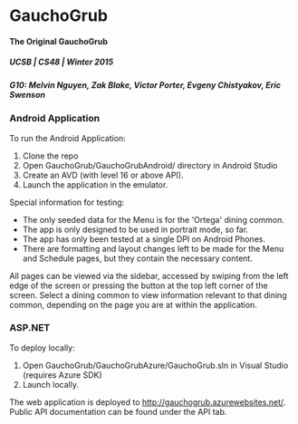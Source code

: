 # GauchoGrub
#### The Original GauchoGrub
##### *UCSB | CS48 | Winter 2015*
##### *G10: Melvin Nguyen, Zak Blake, Victor Porter, Evgeny Chistyakov, Eric Swenson*

### Android Application

To run the Android Application:

1. Clone the repo
2. Open GauchoGrub/GauchoGrubAndroid/ directory in Android Studio
3. Create an AVD (with level 16 or above API).
4. Launch the application in the emulator.

Special information for testing:

* The only seeded data for the Menu is for the 'Ortega' dining common.
* The app is only designed to be used in portrait mode, so far.
* The app has only been tested at a single DPI on Android Phones. 
* There are formatting and layout changes left to be made for the Menu and Schedule pages, but they contain the necessary content.
  
All pages can be viewed via the sidebar, accessed by swiping from the left edge of the screen or pressing the button at the top left corner of the screen. Select a dining common to view information relevant to that dining common, depending on the page you are at within the application.

### ASP.NET

To deploy locally:

1. Open GauchoGrub/GauchoGrubAzure/GauchoGrub.sln in Visual Studio (requires Azure SDK)
2. Launch locally.

The web application is deployed to http://gauchogrub.azurewebsites.net/. Public API documentation can be found under the API tab.
